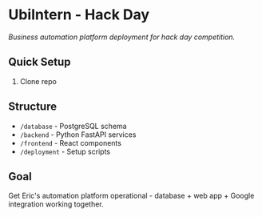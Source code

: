 # UbiIntern - Hack Day 

*Business automation platform deployment for hack day competition.*

## Quick Setup
1. Clone repo
   

## Structure
- `/database` - PostgreSQL schema
- `/backend` - Python FastAPI services  
- `/frontend` - React components
- `/deployment` - Setup scripts

## Goal
Get Eric's automation platform operational - database + web app + Google integration working together.
